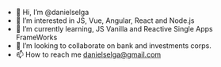 - 👋 Hi, I’m @danielselga
- 👀 I’m interested in JS, Vue, Angular, React and Node.js
- 🌱 I’m currently learning, JS Vanilla and Reactive Single Apps FrameWorks
- 💞️ I’m looking to collaborate on bank and investments corps.
- 📫 How to reach me danielselga@gmail.com

<!---
danielselga/danielselga is a ✨ special ✨ repository because its `README.md` (this file) appears on your GitHub profile.
You can click the Preview link to take a look at your changes.
--->

